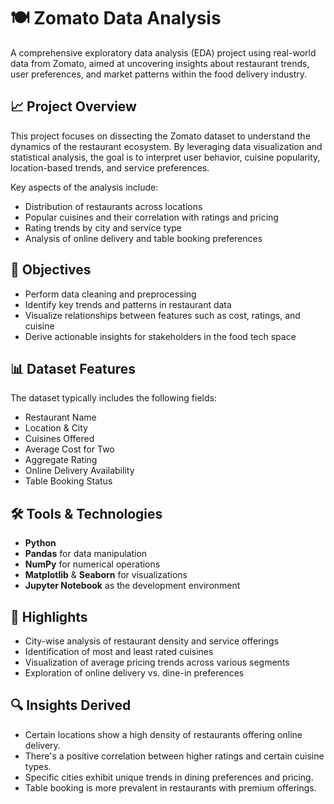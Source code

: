 # 🍽️ Zomato Data Analysis

A comprehensive exploratory data analysis (EDA) project using real-world data from Zomato, aimed at uncovering insights about restaurant trends, user preferences, and market patterns within the food delivery industry.

## 📈 Project Overview

This project focuses on dissecting the Zomato dataset to understand the dynamics of the restaurant ecosystem. By leveraging data visualization and statistical analysis, the goal is to interpret user behavior, cuisine popularity, location-based trends, and service preferences.

Key aspects of the analysis include:
- Distribution of restaurants across locations
- Popular cuisines and their correlation with ratings and pricing
- Rating trends by city and service type
- Analysis of online delivery and table booking preferences

## 🧠 Objectives

- Perform data cleaning and preprocessing
- Identify key trends and patterns in restaurant data
- Visualize relationships between features such as cost, ratings, and cuisine
- Derive actionable insights for stakeholders in the food tech space

## 📊 Dataset Features

The dataset typically includes the following fields:
- Restaurant Name
- Location & City
- Cuisines Offered
- Average Cost for Two
- Aggregate Rating
- Online Delivery Availability
- Table Booking Status

## 🛠️ Tools & Technologies

- **Python**
- **Pandas** for data manipulation
- **NumPy** for numerical operations
- **Matplotlib** & **Seaborn** for visualizations
- **Jupyter Notebook** as the development environment

## 📌 Highlights

- City-wise analysis of restaurant density and service offerings
- Identification of most and least rated cuisines
- Visualization of average pricing trends across various segments
- Exploration of online delivery vs. dine-in preferences

## 🔍 Insights Derived

- Certain locations show a high density of restaurants offering online delivery.
- There's a positive correlation between higher ratings and certain cuisine types.
- Specific cities exhibit unique trends in dining preferences and pricing.
- Table booking is more prevalent in restaurants with premium offerings.
